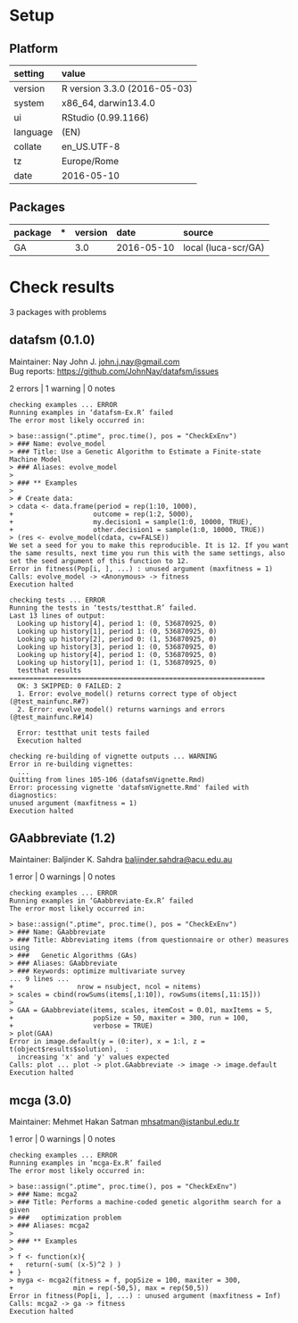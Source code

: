 # Setup

## Platform

|setting  |value                        |
|:--------|:----------------------------|
|version  |R version 3.3.0 (2016-05-03) |
|system   |x86_64, darwin13.4.0         |
|ui       |RStudio (0.99.1166)          |
|language |(EN)                         |
|collate  |en_US.UTF-8                  |
|tz       |Europe/Rome                  |
|date     |2016-05-10                   |

## Packages

|package |*  |version |date       |source              |
|:-------|:--|:-------|:----------|:-------------------|
|GA      |   |3.0     |2016-05-10 |local (luca-scr/GA) |

# Check results
3 packages with problems

## datafsm (0.1.0)
Maintainer: Nay John J. <john.j.nay@gmail.com>  
Bug reports: https://github.com/JohnNay/datafsm/issues

2 errors | 1 warning  | 0 notes

```
checking examples ... ERROR
Running examples in ‘datafsm-Ex.R’ failed
The error most likely occurred in:

> base::assign(".ptime", proc.time(), pos = "CheckExEnv")
> ### Name: evolve_model
> ### Title: Use a Genetic Algorithm to Estimate a Finite-state Machine Model
> ### Aliases: evolve_model
> 
> ### ** Examples
> 
> # Create data:
> cdata <- data.frame(period = rep(1:10, 1000),
+                    outcome = rep(1:2, 5000),
+                    my.decision1 = sample(1:0, 10000, TRUE),
+                    other.decision1 = sample(1:0, 10000, TRUE))
> (res <- evolve_model(cdata, cv=FALSE))
We set a seed for you to make this reproducible. It is 12. If you want the same results, next time you run this with the same settings, also set the seed argument of this function to 12.
Error in fitness(Pop[i, ], ...) : unused argument (maxfitness = 1)
Calls: evolve_model -> <Anonymous> -> fitness
Execution halted

checking tests ... ERROR
Running the tests in ‘tests/testthat.R’ failed.
Last 13 lines of output:
  Looking up history[4], period 1: (0, 536870925, 0)
  Looking up history[1], period 1: (0, 536870925, 0)
  Looking up history[2], period 0: (1, 536870925, 0)
  Looking up history[3], period 1: (0, 536870925, 0)
  Looking up history[4], period 1: (0, 536870925, 0)
  Looking up history[1], period 1: (1, 536870925, 0)
  testthat results ================================================================
  OK: 3 SKIPPED: 0 FAILED: 2
  1. Error: evolve_model() returns correct type of object (@test_mainfunc.R#7) 
  2. Error: evolve_model() returns warnings and errors (@test_mainfunc.R#14) 
  
  Error: testthat unit tests failed
  Execution halted

checking re-building of vignette outputs ... WARNING
Error in re-building vignettes:
  ...
Quitting from lines 105-106 (datafsmVignette.Rmd) 
Error: processing vignette 'datafsmVignette.Rmd' failed with diagnostics:
unused argument (maxfitness = 1)
Execution halted

```

## GAabbreviate (1.2)
Maintainer: Baljinder K. Sahdra <baljinder.sahdra@acu.edu.au>

1 error  | 0 warnings | 0 notes

```
checking examples ... ERROR
Running examples in ‘GAabbreviate-Ex.R’ failed
The error most likely occurred in:

> base::assign(".ptime", proc.time(), pos = "CheckExEnv")
> ### Name: GAabbreviate
> ### Title: Abbreviating items (from questionnaire or other) measures using
> ###   Genetic Algorithms (GAs)
> ### Aliases: GAabbreviate
> ### Keywords: optimize multivariate survey
... 9 lines ...
+                nrow = nsubject, ncol = nitems)
> scales = cbind(rowSums(items[,1:10]), rowSums(items[,11:15]))
> 
> GAA = GAabbreviate(items, scales, itemCost = 0.01, maxItems = 5, 
+                    popSize = 50, maxiter = 300, run = 100,
+                    verbose = TRUE)
> plot(GAA)
Error in image.default(y = (0:iter), x = 1:l, z = t(object$results$solution),  : 
  increasing 'x' and 'y' values expected
Calls: plot ... plot -> plot.GAabbreviate -> image -> image.default
Execution halted
```

## mcga (3.0)
Maintainer: Mehmet Hakan Satman <mhsatman@istanbul.edu.tr>

1 error  | 0 warnings | 0 notes

```
checking examples ... ERROR
Running examples in ‘mcga-Ex.R’ failed
The error most likely occurred in:

> base::assign(".ptime", proc.time(), pos = "CheckExEnv")
> ### Name: mcga2
> ### Title: Performs a machine-coded genetic algorithm search for a given
> ###   optimization problem
> ### Aliases: mcga2
> 
> ### ** Examples
> 
> f <- function(x){ 
+   return(-sum( (x-5)^2 ) )
+ }
> myga <- mcga2(fitness = f, popSize = 100, maxiter = 300, 
+               min = rep(-50,5), max = rep(50,5))
Error in fitness(Pop[i, ], ...) : unused argument (maxfitness = Inf)
Calls: mcga2 -> ga -> fitness
Execution halted
```

